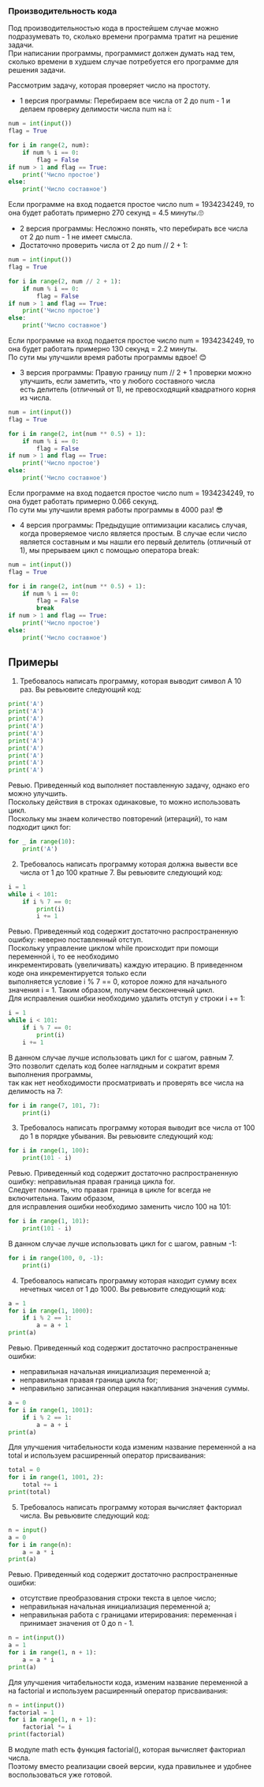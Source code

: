 ### Производительность кода
Под производительностью кода в простейшем случае можно подразумевать то, сколько времени программа тратит на решение задачи.   
При написании программы, программист должен думать над тем, сколько времени в худшем случае потребуется его программе для решения задачи.

Рассмотрим задачу, которая проверяет число на простоту.

* 1 версия программы: Перебираем все числа от 2 до num - 1 и делаем проверку делимости числа num на i:
````python
num = int(input())
flag = True

for i in range(2, num):
    if num % i == 0:
        flag = False
if num > 1 and flag == True:
    print('Число простое')
else:
    print('Число составное')
````
Если программе на вход подается простое число num = 1934234249, то она будет работать примерно 270 секунд = 4.5 минуты.🙄

* 2 версия программы: Несложно понять, что перебирать все числа от 2 до num - 1 не имеет смысла.   
* Достаточно проверить числа от 2 до num // 2 + 1:
````python
num = int(input())
flag = True

for i in range(2, num // 2 + 1):
    if num % i == 0:
        flag = False
if num > 1 and flag == True:
    print('Число простое')
else:
    print('Число составное')
````
Если программе на вход подается простое число num = 1934234249, то она будет работать примерно 130 секунд = 2.2 минуты.   
По сути мы улучшили время работы программы вдвое! 😊

* 3 версия программы: Правую границу num // 2 + 1 проверки можно улучшить, если заметить, что у любого составного числа   
есть делитель (отличный от 1), не превосходящий квадратного корня из числа.
````python
num = int(input())
flag = True

for i in range(2, int(num ** 0.5) + 1):
    if num % i == 0:
        flag = False
if num > 1 and flag == True:
    print('Число простое')
else:
    print('Число составное')
````
Если программе на вход подается простое число num = 1934234249, то она будет работать примерно 0.066 секунд.   
По сути мы улучшили время работы программы в 4000 раз! 😎

* 4 версия программы: Предыдущие оптимизации касались случая, когда проверяемое число является простым. В случае если число является составным и мы нашли его первый делитель (отличный от 1), мы прерываем цикл с помощью оператора break:
````python
num = int(input())
flag = True

for i in range(2, int(num ** 0.5) + 1):
    if num % i == 0:
        flag = False
        break
if num > 1 and flag == True:
    print('Число простое')
else:
    print('Число составное')
````

## Примеры
1. Требовалось написать программу, которая выводит символ А 10 раз. Вы ревьювите следующий код:
````python
print('A')
print('A')
print('A')
print('A')
print('A')
print('A')
print('A')
print('A')
print('A')
print('A')
````

Ревью. Приведенный код выполняет поставленную задачу, однако его можно улучшить.   
Поскольку действия в строках одинаковые, то можно использовать цикл.   
Поскольку мы знаем количество повторений (итераций), то нам подходит цикл for:
````python
for _ in range(10):
    print('A')
````
2. Требовалось написать программу которая должна вывести все числа от 1 до 100 кратные 7. Вы ревьювите следующий код:
````python
i = 1
while i < 101:
    if i % 7 == 0:
        print(i)
        i += 1
````

Ревью. Приведенный код содержит достаточно распространенную ошибку: неверно поставленный отступ.   
Поскольку управление циклом while происходит при помощи переменной i, то ее необходимо   
инкрементировать (увеличивать) каждую итерацию. В приведенном коде она инкрементируется только если   
выполняется условие i % 7 == 0, которое ложно для начального значения i = 1. Таким образом, получаем бесконечный цикл.   
Для исправления ошибки необходимо удалить отступ у строки i += 1:
````python
i = 1
while i < 101:
    if i % 7 == 0:
        print(i)
    i += 1
````
В данном случае лучше использовать цикл for с шагом, равным 7.   
Это позволит сделать код более наглядным и сократит время выполнения программы,   
так как нет необходимости просматривать и проверять все числа на делимость на 7:
````python
for i in range(7, 101, 7):
    print(i)
````
3. Требовалось написать программу которая выводит все числа от 100 до 1 в порядке убывания. Вы ревьювите следующий код:
````python
for i in range(1, 100):
    print(101 - i)
````

Ревью. Приведенный код содержит достаточно распространенную ошибку: неправильная правая граница цикла for.   
Следует помнить, что правая граница в цикле for всегда не включительна. Таким образом,   
для исправления ошибки необходимо заменить число 100 на 101:
````python
for i in range(1, 101):
    print(101 - i)
````
В данном случае лучше использовать цикл for с шагом, равным -1:
````python
for i in range(100, 0, -1):
    print(i)
````
4. Требовалось написать программу которая находит сумму всех нечетных чисел от 1 до 1000. Вы ревьювите следующий код:
````python
a = 1
for i in range(1, 1000):
    if i % 2 == 1:
        a = a + 1
print(a)
````

Ревью. Приведенный код содержит достаточно распространенные ошибки:

* неправильная начальная инициализация переменной a; 
* неправильная правая граница цикла for;
* неправильно записанная операция накапливания значения суммы.
````python
a = 0
for i in range(1, 1001):
    if i % 2 == 1:
        a = a + i
print(a)
````
Для улучшения читабельности кода изменим название переменной a на total и используем расширенный оператор присваивания:
````python
total = 0
for i in range(1, 1001, 2):
    total += i
print(total)
````
5. Требовалось написать программу которая вычисляет факториал числа. Вы ревьювите следующий код:
````python
n = input()
a = 0
for i in range(n):
    a = a * i
print(a)
````

Ревью. Приведенный код содержит достаточно распространенные ошибки:

* отсутствие преобразования строки текста в целое число;
* неправильная начальная инициализация переменной a; 
* неправильная работа с границами итерирования: переменная i принимает значения от 0 до n - 1.
````python
n = int(input())
a = 1
for i in range(1, n + 1):
    a = a * i
print(a)
````
Для улучшения читабельности кода, изменим название переменной a на factorial и используем расширенный оператор присваивания:
````python
n = int(input())
factorial = 1
for i in range(1, n + 1):
    factorial *= i
print(factorial)
````
В модуле math есть функция factorial(), которая вычисляет факториал числа.   
Поэтому вместо реализации своей версии, куда правильнее и удобнее воспользоваться уже готовой.
